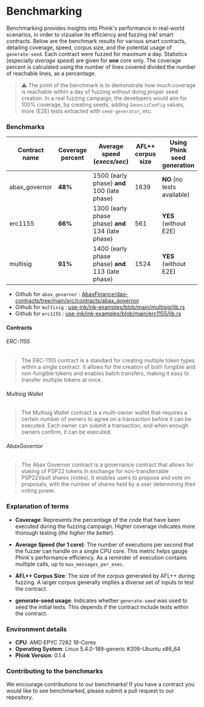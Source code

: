 # Benchmarking

Benchmarking provides insights into Phink's performance in real-world scenarios, in order to vizualise its efficiency
and
fuzzing ink! smart contracts. Below are the benchmark results for various smart contracts, detailing
coverage, speed, corpus size, and the potential usage of `generate-seed`.
Each contract were fuzzed for maximum a day.
Statistics (especially *average speed*) are given for **one** core only. The coverage percent is calculated using the
number of
lines covered divided the number of reachable lines, as a percentage.

> ⚠️ The point of the benchmark is to demonstrate how much coverage is reachable within a day of fuzzing without doing
> proper seed creation. In a real fuzzing campaign, the developers would aim for 100% coverage, by creating seeds,
> adding `GenesisConfig` values, more (E2E) tests extracted with `seed-generator`, etc.

### Benchmarks

| Contract name | Coverage percent | Average speed (_execs/sec_)                       | AFL++ corpus size | Using Phink seed generation |
|---------------|------------------|---------------------------------------------------|-------------------|-----------------------------|
| abax_governor | **48%**          | 1500 (early phase) **and** 100 (late phase)       | 1639              | **NO** (no tests available) |
| erc1155       | **66%**          | 1300 (early phase phase) **and** 134 (late phase) | 561               | **YES** (without E2E)       |
| multisig      | **91%**          | 1400 (early phase phase) **and** 113 (late phase) | 1524              | **YES** (without E2E)       |

- Github for
  `abax_governor` : [AbaxFinance/dao-contracts/tree/main/src/contracts/abax_governor](https://github.com/AbaxFinance/dao-contracts/tree/main/src/contracts/abax_governor/)
- Github for
  `multisig` : [use-ink/ink-examples/blob/main/multisig/lib.rs](https://github.com/use-ink/ink-examples/blob/main/multisig/lib.rs)
- Github for
  `erc1155` : [use-ink/ink-examples/blob/main/erc1155/lib.rs](https://github.com/use-ink/ink-examples/blob/main/erc1155/lib.rs)

#### Contracts

###### ERC-1155

> The ERC-1155 contract is a standard for creating multiple token types within a single contract. It allows for the
> creation of both fungible and non-fungible tokens and enables batch transfers, making it easy to transfer multiple
> tokens at once.

###### Multisig Wallet

> The Multisig Wallet contract is a multi-owner wallet that requires a certain number of owners to agree on a
> transaction before it can be executed. Each owner can submit a transaction, and when enough owners confirm, it can be
> executed.

###### AbaxGovernor

> The Abax Governor contract is a governance contract that allows for staking of PSP22 tokens in exchange for
> non-transferrable PSP22Vault shares (votes). It enables users to propose and vote on proposals, with the number of
> shares held by a user determining their voting power.

### Explanation of terms

- **Coverage**: Represents the percentage of the code that have been executed during the fuzzing campaign. Higher
  coverage
  indicates more thorough testing (_the higher the better_).

- **Average Speed (for 1 core)**: The number of executions per second that the fuzzer can handle on a single CPU core.
  This metric helps gauge Phink's performance efficiency. As a reminder of execution contains multiple calls, up to
  `max_messages_per_exec`.

- **AFL++ Corpus Size**: The size of the corpus generated by AFL++ during fuzzing. A larger
  corpus generally implies a diverse set of inputs to test the contract.

- **generate-seed usage**: Indicates whether `generate-seed` was used to seed the initial tests. This depends if the
  contract include tests within the contract.

### Environment details

- **CPU**: AMD EPYC 7282 16-Cores
- **Operating System**: Linux 5.4.0-189-generic #209-Ubuntu x86_64
- **Phink Version**: 0.1.4

### Contributing to the benchmarks

We encourage contributions to our benchmarks! If you have a contract you would like to see benchmarked, please submit a
pull request to our repository.